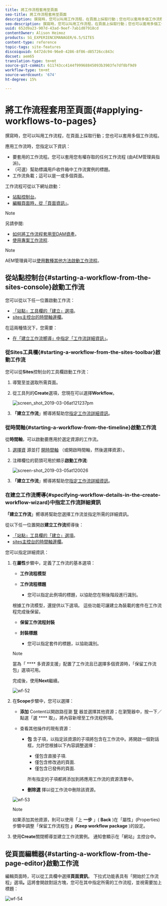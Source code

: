 ```yaml
---
title: 將工作流程套用至頁面
seo-title: 將工作流程套用至頁面
description: 撰寫時，您可以叫用工作流程，在頁面上採取行動；您也可以套用多個工作流程。
seo-description: 撰寫時，您可以叫用工作流程，在頁面上採取行動；您也可以套用多個工作流程。
uuid: 652d9a23-907d-43ad-9eef-7ab1d07918cd
contentOwner: Alison Heimoz
products: SG_EXPERIENCEMANAGER/6.5/SITES
content-type: reference
topic-tags: site-features
discoiquuid: 6472dc94-96e0-4286-8f86-d85726cc843c
docset: aem65
translation-type: tm+mt
source-git-commit: 611743cc4144f99968845093b3903fe7df8bf9d9
workflow-type: tm+mt
source-wordcount: '674'
ht-degree: 15%

---
```



# 將工作流程套用至頁面{#applying-workflows-to-pages}

撰寫時，您可以叫用工作流程，在頁面上採取行動；您也可以套用多個工作流程。

應用工作流時，您指定以下資訊：

* 要套用的工作流程。您可以套用您有權存取的任何工作流程 (由AEM管理員指派)。
* （可選）幫助標識用戶收件箱中工作流實例的標題。
* 工作流負載；這可以是一或多個頁面。

工作流程可從以下網址啟動：

* [站點控制台](#starting-a-workflow-from-the-sites-console)。
* [編輯頁面時，從「頁面資訊」](#starting-a-workflow-from-the-page-editor)。

>[!NOTE]
>
>另請參閱:
>
>* [如何將工作流程套用至DAM資產](/help/assets/assets-workflow.md)。
>* [使用專案工作流程](/help/sites-authoring/projects-with-workflows.md).

>



>[!NOTE]
>
>AEM管理員可以[使用數種其他方法啟動工作流程](/help/sites-administering/workflows-starting.md)。

## 從站點控制台{#starting-a-workflow-from-the-sites-console}啟動工作流

您可以從以下任一位置啟動工作流：

* [「站點」工具欄的「建立」選項](#starting-a-workflow-from-the-sites-toolbar)。
* [sites主控台的時間軸邊欄](#starting-a-workflow-from-the-timeline)。

在這兩種情況下，您需要：

* [在「建立工作流嚮導」中指定「工作流詳細資訊」](#specifying-workflow-details-in-the-create-workflow-wizard)。

### 從Sites工具欄{#starting-a-workflow-from-the-sites-toolbar}啟動工作流

您可以從&#x200B;**Sites**&#x200B;控制台的工具欄啟動工作流：

1. 導覽至並選取所需頁面。

1. 從工具列的&#x200B;**Create**&#x200B;選項，您現在可以選擇&#x200B;**Workflow**。

   ![screen_shot_2019-03-06at121237pm](assets/screen_shot_2019-03-06at121237pm.png)

1. **「建立工作流**」嚮導將幫助您[指定工作流詳細資訊](#specifying-workflow-details-in-the-create-workflow-wizard)。

### 從時間軸{#starting-a-workflow-from-the-timeline}啟動工作流

從&#x200B;**時間軸**，可以啟動要應用於選定資源的工作流。

1. [選擇資](/help/sites-authoring/basic-handling.md#viewingandselectingyourresources) 源並打 [開時間軸](/help/sites-authoring/basic-handling.md#timeline) （或開啟時間軸，然後選擇資源）。
1. 注釋欄位的箭頭可用於顯示&#x200B;**啟動工作流**:

   ![screen-shot_2019-03-05at120026](assets/screen-shot_2019-03-05at120026.png)

1. **「建立工作流**」嚮導將幫助您[指定工作流詳細資訊](#specifying-workflow-details-in-the-create-workflow-wizard)。

### 在建立工作流嚮導{#specifying-workflow-details-in-the-create-workflow-wizard}中指定工作流詳細資訊

**「建立工作流**」嚮導將幫助您選擇工作流並指定所需的詳細資訊。

從以下任一位置開啟&#x200B;**建立工作流**&#x200B;嚮導後：

* [「站點」工具欄的「建立」選項](#starting-a-workflow-from-the-sites-toolbar)。
* [sites主控台的時間軸邊欄](#starting-a-workflow-from-the-timeline)。

您可以指定詳細資訊：

1. 在&#x200B;**屬性**&#x200B;步驟中，定義了工作流的基本選項：

   * **工作流程模型**
   * **工作流程標題**

      * 您可以指定此例項的標題，以協助您在稍後階段進行識別。

   根據工作流模型，還提供以下選項。 這些功能可讓建立為裝載的套件在工作流程完成後保留。

   * **保留工作流程封裝**
   * **封裝標題**

      * 您可以指定套件的標題，以協助識別。
   >[!NOTE]
   >
   >當為「 **** 多資源支援」配置了工作流且已選擇多個資源時，「保留工作流包」選項可用。[](/help/sites-developing/workflows-models.md#configuring-a-workflow-for-multi-resource-support)

   完成後，使用&#x200B;**Next**&#x200B;繼續。

   ![wf-52](assets/wf-52.png)

1. 在&#x200B;**Scope**&#x200B;步驟中，您可以選擇：

   * **添加** Content以開啟路徑瀏 [覽](/help/sites-authoring/author-environment-tools.md#path-browser) 器並選擇其他資源；在瀏覽器中，按一下／點選「選 **** 取」，將內容新增至工作流程例項。

   * 查看其他操作的現有資源：

      * **包** 含子項，以指定該資源的子項將包含在工作流中。將開啟一個對話框，允許您根據以下內容調整選擇：

         * 僅包含直接子項.
         * 僅包含修改過的頁面.
         * 僅包含已發佈的頁面.

         所有指定的子項都將添加到將應用工作流的資源清單中。

      * **刪除選** 擇以從工作流中刪除該資源。

   ![wf-53](assets/wf-53.png)

   >[!NOTE]
   >
   >如果添加其他資源，則可以使用「上 **一步** 」( **Back** )在「屬性」(Properties)步驟中調整「保留工作流程包 **」(Keep workflow package** )的設定。

1. 使用&#x200B;**Create**&#x200B;關閉嚮導並建立工作流實例。 通知會顯示在「網站」主控台中。

## 從頁面編輯器{#starting-a-workflow-from-the-page-editor}啟動工作流

編輯頁面時，可以從工具欄中選擇&#x200B;**頁面資訊**。 下拉式功能表具有「開始於工作流程」選項&#x200B;**。**&#x200B;這將會開啟對話方塊，您可在其中指定所需的工作流程，並視需要加上標題：

![wf-54](assets/wf-54.png)
